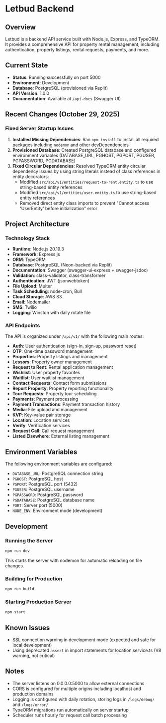 # Letbud Backend

## Overview
Letbud is a backend API service built with Node.js, Express, and TypeORM. It provides a comprehensive API for property rental management, including authentication, property listings, rental requests, payments, and more.

## Current State
- **Status**: Running successfully on port 5000
- **Environment**: Development
- **Database**: PostgreSQL (provisioned via Replit)
- **API Version**: 1.0.0
- **Documentation**: Available at `/api-docs` (Swagger UI)

## Recent Changes (October 29, 2025)

### Fixed Server Startup Issues
1. **Installed Missing Dependencies**: Ran `npm install` to install all required packages including `nodemon` and other devDependencies
2. **Provisioned Database**: Created PostgreSQL database and configured environment variables (DATABASE_URL, PGHOST, PGPORT, PGUSER, PGPASSWORD, PGDATABASE)
3. **Fixed Circular Dependencies**: Resolved TypeORM entity circular dependency issues by using string literals instead of class references in entity decorators:
   - Modified `src/api/v1/entities/request-to-rent.entity.ts` to use string-based entity references
   - Modified `src/api/v1/entities/user.entity.ts` to use string-based entity references
   - Removed direct entity class imports to prevent "Cannot access 'UserEntity' before initialization" error

## Project Architecture

### Technology Stack
- **Runtime**: Node.js 20.19.3
- **Framework**: Express.js
- **ORM**: TypeORM
- **Database**: PostgreSQL (Neon-backed via Replit)
- **Documentation**: Swagger (swagger-ui-express + swagger-jsdoc)
- **Validation**: class-validator, class-transformer
- **Authentication**: JWT (jsonwebtoken)
- **File Upload**: Multer
- **Task Scheduling**: node-cron, Bull
- **Cloud Storage**: AWS S3
- **Email**: Nodemailer
- **SMS**: Twilio
- **Logging**: Winston with daily rotate file

### API Endpoints
The API is organized under `/api/v1/` with the following main routes:
- **Auth**: User authentication (sign-in, sign-up, password reset)
- **OTP**: One-time password management
- **Properties**: Property listings and management
- **Lessors**: Property owner management
- **Request to Rent**: Rental application management
- **Wishlist**: User property favorites
- **Waitlist**: User waitlist management
- **Contact Requests**: Contact form submissions
- **Report Property**: Property reporting functionality
- **Tour Requests**: Property tour scheduling
- **Payments**: Payment processing
- **Payment Transactions**: Payment transaction history
- **Media**: File upload and management
- **KVP**: Key-value pair storage
- **Location**: Location services
- **Verify**: Verification services
- **Request Call**: Call request management
- **Listed Elsewhere**: External listing management

## Environment Variables
The following environment variables are configured:
- `DATABASE_URL`: PostgreSQL connection string
- `PGHOST`: PostgreSQL host
- `PGPORT`: PostgreSQL port (5432)
- `PGUSER`: PostgreSQL username
- `PGPASSWORD`: PostgreSQL password
- `PGDATABASE`: PostgreSQL database name
- `PORT`: Server port (5000)
- `NODE_ENV`: Environment mode (development)

## Development

### Running the Server
```bash
npm run dev
```
This starts the server with nodemon for automatic reloading on file changes.

### Building for Production
```bash
npm run build
```

### Starting Production Server
```bash
npm start
```

## Known Issues
- SSL connection warning in development mode (expected and safe for local development)
- Using deprecated `assert` in import statements for location.service.ts (V8 warning, not critical)

## Notes
- The server listens on 0.0.0.0:5000 to allow external connections
- CORS is configured for multiple origins including localhost and production domains
- Logging is configured with daily rotation, storing logs in `/logs/debug/` and `/logs/error/`
- TypeORM migrations run automatically on server startup
- Scheduler runs hourly for request call batch processing
